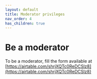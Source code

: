 ```yaml
---
layout: default
title: Moderator privileges
nav_order: 4
has_children: true
---
```


# Be a moderator

To be a moderator, fill the form available at [https://airtable.com/shrjXQTc0ReDCSlz8](https://airtable.com/shrjXQTc0ReDCSlz8)
